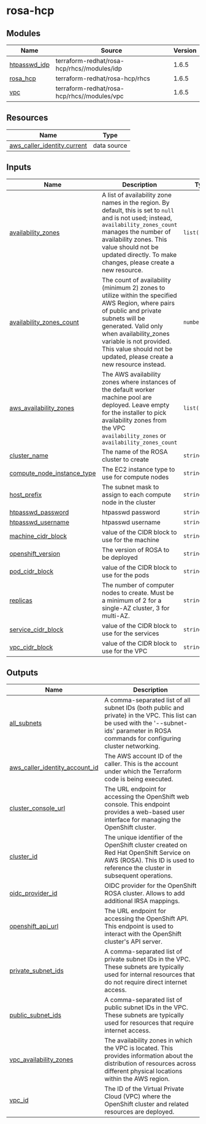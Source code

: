 # rosa-hcp

<!-- BEGIN_TF_DOCS -->
## Modules

| Name | Source | Version |
|------|--------|---------|
| <a name="module_htpasswd_idp"></a> [htpasswd\_idp](#module\_htpasswd\_idp) | terraform-redhat/rosa-hcp/rhcs//modules/idp | 1.6.5 |
| <a name="module_rosa_hcp"></a> [rosa\_hcp](#module\_rosa\_hcp) | terraform-redhat/rosa-hcp/rhcs | 1.6.5 |
| <a name="module_vpc"></a> [vpc](#module\_vpc) | terraform-redhat/rosa-hcp/rhcs//modules/vpc | 1.6.5 |
## Resources

| Name | Type |
|------|------|
| [aws_caller_identity.current](https://registry.terraform.io/providers/hashicorp/aws/latest/docs/data-sources/caller_identity) | data source |
## Inputs

| Name | Description | Type | Default | Required |
|------|-------------|------|---------|:--------:|
| <a name="input_availability_zones"></a> [availability\_zones](#input\_availability\_zones) | A list of availability zone names in the region. By default, this is set to `null` and is not used; instead, `availability_zones_count` manages the number of availability zones. This value should not be updated directly. To make changes, please create a new resource. | `list(string)` | `null` | no |
| <a name="input_availability_zones_count"></a> [availability\_zones\_count](#input\_availability\_zones\_count) | The count of availability (minimum 2) zones to utilize within the specified AWS Region, where pairs of public and private subnets will be generated. Valid only when availability\_zones variable is not provided. This value should not be updated, please create a new resource instead. | `number` | `2` | no |
| <a name="input_aws_availability_zones"></a> [aws\_availability\_zones](#input\_aws\_availability\_zones) | The AWS availability zones where instances of the default worker machine pool are deployed. Leave empty for the installer to pick availability zones from the VPC `availability_zones` or `availability_zones_count` | `list(string)` | `[]` | no |
| <a name="input_cluster_name"></a> [cluster\_name](#input\_cluster\_name) | The name of the ROSA cluster to create | `string` | `"my-ocp-cluster"` | no |
| <a name="input_compute_node_instance_type"></a> [compute\_node\_instance\_type](#input\_compute\_node\_instance\_type) | The EC2 instance type to use for compute nodes | `string` | `"m7.xlarge"` | no |
| <a name="input_host_prefix"></a> [host\_prefix](#input\_host\_prefix) | The subnet mask to assign to each compute node in the cluster | `string` | `"23"` | no |
| <a name="input_htpasswd_password"></a> [htpasswd\_password](#input\_htpasswd\_password) | htpasswd password | `string` | n/a | yes |
| <a name="input_htpasswd_username"></a> [htpasswd\_username](#input\_htpasswd\_username) | htpasswd username | `string` | `"kubeadmin"` | no |
| <a name="input_machine_cidr_block"></a> [machine\_cidr\_block](#input\_machine\_cidr\_block) | value of the CIDR block to use for the machine | `string` | `"10.0.0.0/18"` | no |
| <a name="input_openshift_version"></a> [openshift\_version](#input\_openshift\_version) | The version of ROSA to be deployed | `string` | `"4.17.6"` | no |
| <a name="input_pod_cidr_block"></a> [pod\_cidr\_block](#input\_pod\_cidr\_block) | value of the CIDR block to use for the pods | `string` | `"10.0.64.0/18"` | no |
| <a name="input_replicas"></a> [replicas](#input\_replicas) | The number of computer nodes to create. Must be a minimum of 2 for a single-AZ cluster, 3 for multi-AZ. | `string` | `"2"` | no |
| <a name="input_service_cidr_block"></a> [service\_cidr\_block](#input\_service\_cidr\_block) | value of the CIDR block to use for the services | `string` | `"10.0.128.0/18"` | no |
| <a name="input_vpc_cidr_block"></a> [vpc\_cidr\_block](#input\_vpc\_cidr\_block) | value of the CIDR block to use for the VPC | `string` | `"10.0.0.0/16"` | no |
## Outputs

| Name | Description |
|------|-------------|
| <a name="output_all_subnets"></a> [all\_subnets](#output\_all\_subnets) | A comma-separated list of all subnet IDs (both public and private) in the VPC. This list can be used with the '--subnet-ids' parameter in ROSA commands for configuring cluster networking. |
| <a name="output_aws_caller_identity_account_id"></a> [aws\_caller\_identity\_account\_id](#output\_aws\_caller\_identity\_account\_id) | The AWS account ID of the caller. This is the account under which the Terraform code is being executed. |
| <a name="output_cluster_console_url"></a> [cluster\_console\_url](#output\_cluster\_console\_url) | The URL endpoint for accessing the OpenShift web console. This endpoint provides a web-based user interface for managing the OpenShift cluster. |
| <a name="output_cluster_id"></a> [cluster\_id](#output\_cluster\_id) | The unique identifier of the OpenShift cluster created on Red Hat OpenShift Service on AWS (ROSA). This ID is used to reference the cluster in subsequent operations. |
| <a name="output_oidc_provider_id"></a> [oidc\_provider\_id](#output\_oidc\_provider\_id) | OIDC provider for the OpenShift ROSA cluster. Allows to add additional IRSA mappings. |
| <a name="output_openshift_api_url"></a> [openshift\_api\_url](#output\_openshift\_api\_url) | The URL endpoint for accessing the OpenShift API. This endpoint is used to interact with the OpenShift cluster's API server. |
| <a name="output_private_subnet_ids"></a> [private\_subnet\_ids](#output\_private\_subnet\_ids) | A comma-separated list of private subnet IDs in the VPC. These subnets are typically used for internal resources that do not require direct internet access. |
| <a name="output_public_subnet_ids"></a> [public\_subnet\_ids](#output\_public\_subnet\_ids) | A comma-separated list of public subnet IDs in the VPC. These subnets are typically used for resources that require internet access. |
| <a name="output_vpc_availability_zones"></a> [vpc\_availability\_zones](#output\_vpc\_availability\_zones) | The availability zones in which the VPC is located. This provides information about the distribution of resources across different physical locations within the AWS region. |
| <a name="output_vpc_id"></a> [vpc\_id](#output\_vpc\_id) | The ID of the Virtual Private Cloud (VPC) where the OpenShift cluster and related resources are deployed. |
<!-- END_TF_DOCS -->
